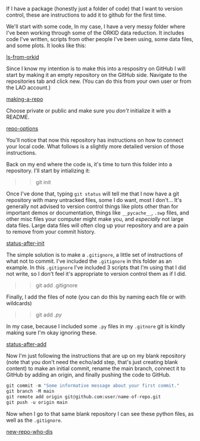 If I have a package (honestly just a folder of code) that I want to version
control, these are instructions to add it to github for the first time. 

We'll start with some code, In my case, I have a very messy folder where I've
been working through some of the ORKID data reduction. It includes code I've
written, scripts from other people I've been using, some data files, and some
plots. It looks like this: 

[ls-from-orkid](images/ls-from-orkid.png)

Since I know my intention is to make this into a respositry on GitHub I will
start by making it an empty repository on the GitHub side. Navigate to the
repositories tab and click new. (You can do this from
your own user or from the LAO account.) 

[making-a-repo](images/making-a-repo.png)

Choose private or public and make sure you *don't* initialize it with a README. 

[repo-options](images/repo-options.png)

You'll notice that now this repository has instructions on how to connect your
local code. What follows is a slightly more detailed version of those
instructions. 

Back on my end where the code is, it's time to turn this folder into a repository. 
I'll start by intializing it: 

>> git init 

Once I've done that, typing ``git status`` will tell me that I now have a git
repository with many untracked files, some I do want, most I don't... It's
generally not advised to version control things like plots other than for
important demos or documentation, things like ``__pycache__``, ``.swp`` files,
and other misc files your computer might make you, and *especially* not large
data files. Large data files will often clog up your repository and are a pain
to remove from your commit history. 

[status-after-init](images/status-after-init.png)

The simple solution is to make a
`.gitignore`, a little set of instructions of what not to commit. I've included
the `.gitignore` in this folder as an example. In this ``.gitignore`` I've included 3 scripts that I'm
using that I did not write, so I don't feel it's appropriate to version control
them as if I did. 

>> git add .gitignore 

Finally, I add the files of note (you can do this by naming each file or with
wildcards) 

>> git add *.py* 

In my case, because I included some ``.py`` files in my ``.gitnore`` git is
kindly making sure I'm okay ignoring these. 

[status-after-add](images/status-after-add.png)

Now I'm just following the instructions that are up on my blank repository (note
that you don't need the echo/add step, that's just creating blank content) to
make an initial commit, rename the main branch, connect it to GitHub by adding
an origin, and finally pushing the code to GitHub. 

```python
git commit -m "Some informative message about your first commit."
git branch -M main 
git remote add origin git@github.com:user/name-of-repo.git 
git push -u origin main
```

Now when I go to that same blank repository I can see these python files, as
well as the ``.gitignore``. 

[new-repo-who-dis](images/new-content-in-repo.png)
